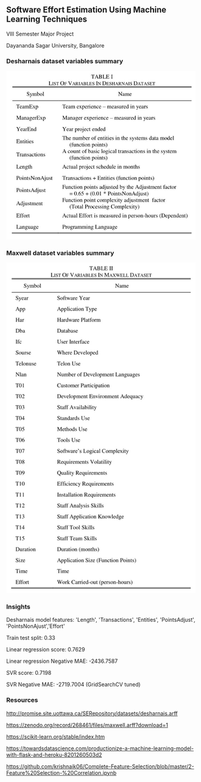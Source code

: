 ## Software Effort Estimation Using Machine Learning Techniques
VIII Semester Major Project

Dayananda Sagar University, Bangalore

### Desharnais dataset variables summary
![Desharnais Variables](Desharnais/desharnais_variables.jpg)

### Maxwell dataset variables summary
![Maxwell Variables](Maxwell/maxwell_variables.jpg)

### Insights
Desharnais model features: 'Length', 'Transactions', 'Entities', 'PointsAdjust', 'PointsNonAjust','Effort'

Train test split: 0.33

Linear regression score: 0.7629

Linear regression Negative MAE: -2436.7587

SVR score: 0.7198

SVR Negative MAE: -2719.7004 (GridSearchCV tuned)

### Resources
http://promise.site.uottawa.ca/SERepository/datasets/desharnais.arff

https://zenodo.org/record/268461/files/maxwell.arff?download=1

https://scikit-learn.org/stable/index.htm

https://towardsdatascience.com/productionize-a-machine-learning-model-with-flask-and-heroku-8201260503d2

https://github.com/krishnaik06/Complete-Feature-Selection/blob/master/2-Feature%20Selection-%20Correlation.ipynb


